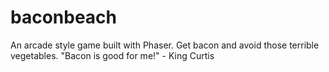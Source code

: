 # baconbeach
An arcade style game built with Phaser. Get bacon and avoid those terrible vegetables. "Bacon is good for me!" - King Curtis
